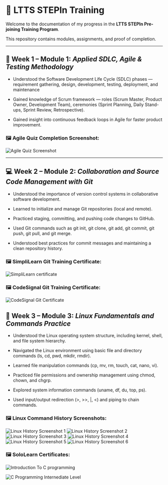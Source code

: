 # 💼 LTTS STEPIn Training



Welcome to the documentation of my progress in the **LTTS STEPIn Pre-joining Training Program**.  

This repository contains modules, assignments, and proof of completion.



---



## 📘 Week 1 – Module 1: *Applied SDLC, Agile & Testing Methodology*



- Understood the Software Development Life Cycle (SDLC) phases — requirement gathering, design, development, testing, deployment, and maintenance

- Gained knowledge of Scrum framework — roles (Scrum Master, Product Owner, Development Team), ceremonies (Sprint Planning, Daily Stand-ups, Sprint Review, Retrospective).

- Gained insight into continuous feedback loops in Agile for faster product improvement.



### 🖼️ Agile Quiz Completion Screenshot:


![Agile Quiz Screenshot](sdlc/greatLearning.jpeg)



---



## 💻 Week 2 – Module 2: *Collaboration and Source Code Management with Git*



- Understood the importance of version control systems in collaborative software development.

- Learned to initialize and manage Git repositories (local and remote).

- Practiced staging, committing, and pushing code changes to GitHub.

- Used Git commands such as git init, git clone, git add, git commit, git push, git pull, and git merge.

- Understood best practices for commit messages and maintaining a clean repository history.




### 🖼️ SimpliLearn Git Training Certificate:



![SimpliLearn certificate](git_training/simpliLearn.png)



### 🖼️ CodeSignal Git Training Certificate:



![CodeSignal Git Certificate](git_training/codeSignal.png)



## 🐧 Week 3 – Module 3: *Linux Fundamentals and Commands Practice*

- Understood the Linux operating system structure, including kernel, shell, and file system hierarchy.

- Navigated the Linux environment using basic file and directory commands (ls, cd, pwd, mkdir, rmdir).

- Learned file manipulation commands (cp, mv, rm, touch, cat, nano, vi).

- Practiced file permissions and ownership management using chmod, chown, and chgrp.

- Explored system information commands (uname, df, du, top, ps).

- Used input/output redirection (>, >>, |, <) and piping to chain commands.


### 🖼️ Linux Command History Screenshots:


![Linux History Screenshot 1](<Linux/History 1.png>)
![Linux History Screenshot 2](<Linux/History 2.png>)
![Linux History Screenshot 3](<Linux/History 3.png>)
![Linux History Screenshot 4](<Linux/History 4.png>)
![Linux History Screenshot 5](<Linux/History 5.png>)
![Linux History Screenshot 6](<Linux/History 6.png>)



### 🖼️ SoloLearn Certificates:

![Introduction To C programming](<C Programming/SoloLearn/Introduction to C.jpg>)

![C Programming Internediate Level ](<C Programming/SoloLearn/C Intermediate.jpg>)


